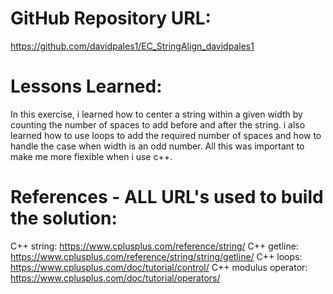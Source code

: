 # GitHub Repository URL:
https://github.com/davidpales1/EC_StringAlign_davidpales1

# Lessons Learned:
In this exercise, i learned how to center a string within a given width by counting the number of spaces to add before and after the string. i also learned how to use loops to add the required number of spaces and how to handle the case when width is an odd number. All this was important to make me more flexible when i use c++.

# References - ALL URL's used to build the solution:
C++ string: https://www.cplusplus.com/reference/string/
C++ getline: https://www.cplusplus.com/reference/string/string/getline/
C++ loops: https://www.cplusplus.com/doc/tutorial/control/
C++ modulus operator: https://www.cplusplus.com/doc/tutorial/operators/
